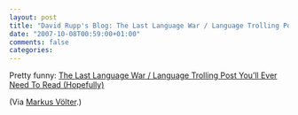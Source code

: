 ```yaml
---
layout: post
title: "David Rupp's Blog: The Last Language War / Language Trolling Post You'll Ever Need To Read (Hopefully)"
date: "2007-10-08T00:59:00+01:00"
comments: false
categories: 
---
```


<p>Pretty funny: <a href="http://davidrupp.blogspot.com/2007/10/last-language-war-language-trolling.html">The Last Language War / Language Trolling Post You&#8217;ll Ever Need To Read (Hopefully)</a>
</p><p>(Via <a href="http://voelterblog.blogspot.com/2007/10/language-war.html">Markus Völter</a>.)</p>



